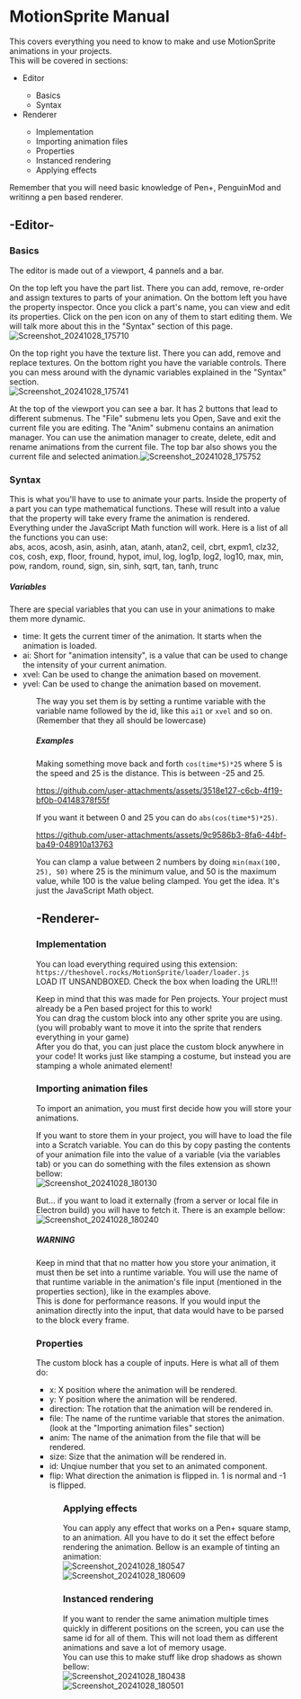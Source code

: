 # MotionSprite Manual
This covers everything you need to know to make and use MotionSprite animations in your projects.<br>
This will be covered in sections:
<ul>
  <li>Editor</li>
  <ul>
       <li>Basics</li>
       <li>Syntax</li>
  </ul>
  <li>Renderer</li>
  <ul>
       <li>Implementation</li>
       <li>Importing animation files</li>
       <li>Properties</li>
       <li>Instanced rendering</li>
       <li>Applying effects</li>
  </ul>
</ul>
Remember that you will need basic knowledge of Pen+, PenguinMod and
writinng a pen based renderer.

## -Editor-
### Basics
The editor is made out of a viewport, 4 pannels and a bar.<br>

On the top left you have the part list. There you can add, remove, re-order and assign textures to parts of your
animation. On the bottom left you have the property inspector. Once you click a
part's name, you can view and edit its properties. Click on the pen icon on any of
them to start editing them. We will talk more about this in the "Syntax" section of this
page. <br> ![Screenshot_20241028_175710](https://github.com/user-attachments/assets/c7258590-3797-4704-81f7-7cb9f9d950f9)


On the top right you have the texture list. There you can add, remove and replace
textures. On the bottom right you have the variable controls. There you can mess
around with the dynamic variables explained in the "Syntax" section.<br>![Screenshot_20241028_175741](https://github.com/user-attachments/assets/c93c665a-7730-4bd5-971c-748b12a3bd8a)


At the top of the viewport you can see a bar. It has 2 buttons that lead to different
submenus. The "File" submenu lets you Open, Save and exit the current file you are editing.
The "Anim" submenu contains an animation manager. You can use the animation manager
to create, delete, edit and rename animations from the current file. The top bar
also shows you the current file and selected animation.![Screenshot_20241028_175752](https://github.com/user-attachments/assets/538d3588-9bf1-4970-89d8-601e1f4f2051)


### Syntax
This is what you'll have to use to animate your parts. Inside the property of a part you can type mathematical
functions. These will result into a value that the property will take every frame the animation is rendered.<br>
Everything under the JavaScript Math function will work. Here is a list of all the functions you can use:<br>
abs, acos, acosh, asin, asinh, atan, atanh, atan2, ceil, cbrt, expm1, clz32, cos, cosh, exp, floor, fround, hypot, imul, log, log1p, log2, log10, max, min, pow, random, round, sign, sin, sinh, sqrt, tan, tanh, trunc

##### Variables
There are special variables that you can use in your animations to make them more dynamic.
<ul>
<li> time: It gets the current timer of the animation. It starts when the animation is loaded.</li>
<li> ai: Short for "animation intensity", is a value that can be used to change the intensity of your current animation.</li>
<li> xvel: Can be used to change the animation based on movement.</li>
<li> yvel: Can be used to change the animation based on movement.</li>
<ul>

The way you set them is by setting a runtime variable with the variable name followed by the id, like this
``ai1`` or ``xvel`` and so on. (Remember that they all should be lowercase)

##### Examples
Making something move back and forth ``cos(time*5)*25`` where 5 is the speed and 25 is the distance. This is between
-25 and 25.<br>

https://github.com/user-attachments/assets/3518e127-c6cb-4f19-bf0b-04148378f55f


If you want it between 0 and 25 you can do ``abs(cos(time*5)*25)``.<br>

https://github.com/user-attachments/assets/9c9586b3-8fa6-44bf-ba49-048910a13763


You can clamp a value between 2 numbers by doing ``min(max(100, 25), 50)`` where 25 is the minimum value, and 50 is the
maximum value, while 100 is the value beling clamped. You get the idea. It's just the JavaScript Math object.

## -Renderer-
### Implementation
You can load everything required using this extension: ``https://theshovel.rocks/MotionSprite/loader/loader.js``<br>
LOAD IT UNSANDBOXED. Check the box when loading the URL!!!<br>

Keep in mind that this was made for Pen projects. Your project must already be a Pen based project for this to work!<br>
You can drag the custom block into any other sprite you are using. (you will probably want to move it into the sprite
that renders everything in your game)<br>
After you do that, you can just place the custom block anywhere in your code! It works just like stamping a costume, but
instead you are stamping a whole animated element!

### Importing animation files
To import an animation, you must first decide how you will store your animations.<br>

If you want to store them in your project, you will have to load the file into a Scratch variable. You can do this by copy
pasting the contents of your animation file into the value of a variable (via the variables tab) or you can do something with
the files extension as shown bellow:<br>
![Screenshot_20241028_180130](https://github.com/user-attachments/assets/d6f65402-0eb4-499f-8757-2c10c8a3c3d8)


But... if you want to load it externally (from a server or local file in Electron build) you will have to fetch it. There
is an example bellow:<br>
![Screenshot_20241028_180240](https://github.com/user-attachments/assets/132ac550-fdd3-43e1-95d0-4294a0c6edda)


##### WARNING
Keep in mind that that no matter how you store your animation, it must then be set into a runtime variable. You will use the name
of that runtime variable in the animation's file input (mentioned in the properties section), like in the examples above.<br>
This is done for performance reasons. If you would input the animation directly into the input, that data would have to be
parsed to the block every frame.

### Properties
The custom block has a couple of inputs. Here is what all of them do:
<ul>
<li> x: X position where the animation will be rendered.</li>
<li> y: Y position where the animation will be rendered.</li>
<li> direction: The rotation that the animation will be rendered in.</li>
<li> file: The name of the runtime variable that stores the animation. (look at the "Importing animation files" section)</li>
<li> anim: The name of the animation from the file that will be rendered.</li>
<li> size: Size that the animation will be rendered in.</li>
<li> id: Unqiue number that you set to an animated component.</li>
<li> flip: What direction the animation is flipped in. 1 is normal and -1 is flipped.</li>
<ul>

### Applying effects
You can apply any effect that works on a Pen+ square stamp, to an animation. All you have to do it set the effect before rendering
the animation. Bellow is an example of tinting an animation:<br>
![Screenshot_20241028_180547](https://github.com/user-attachments/assets/18a73065-0aeb-43a0-bb5f-456675bf3caa)
![Screenshot_20241028_180609](https://github.com/user-attachments/assets/1152c9bf-48f1-4de8-a9ea-a91dec772e24)


### Instanced rendering
If you want to render the same animation multiple times quickly in different positions on the screen, you can use the same id
for all of them. This will not load them as different animations and save a lot of memory usage.<br>
You can use this to make stuff like drop shadows as shown bellow:<br>
![Screenshot_20241028_180438](https://github.com/user-attachments/assets/703eeb59-17bc-4280-b32b-fb0e5281e866)
![Screenshot_20241028_180501](https://github.com/user-attachments/assets/d08df41a-aa9f-4138-9f09-26803571f053)
